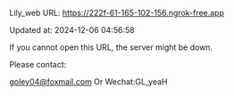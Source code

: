 Lily_web URL: https://222f-61-165-102-156.ngrok-free.app

Updated at: 2024-12-06 04:56:58

If you cannot open this URL, the server might be down.

Please contact: 

goley04@foxmail.com Or Wechat:GL_yeaH